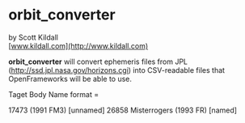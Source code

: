 orbit_converter
================

by Scott Kildall  
[www.kildall.com](http://www.kildall.com)


**orbit_converter** will convert ephemeris files from JPL (http://ssd.jpl.nasa.gov/horizons.cgi) into CSV-readable files that OpenFrameworks will be able to use.





Taget Body Name format =

17473 (1991 FM3)   [unnamed]
26858 Misterrogers (1993 FR)		[named]